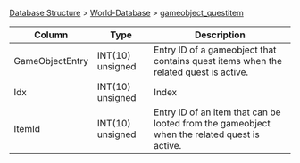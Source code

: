 [Database Structure](Database-Structure) > [World-Database](World-Database) > [gameobject_questitem](gameobject_questitem)

Column | Type | Description
--- | --- | ---
GameObjectEntry | INT(10) unsigned | Entry ID of a gameobject that contains quest items when the related quest is active.
Idx | INT(10) unsigned | Index
ItemId | INT(10) unsigned | Entry ID of an item that can be looted from the gameobject when the related quest is active.
